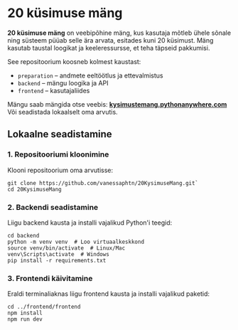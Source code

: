 # 20 küsimuse mäng

**20 küsimuse mäng** on veebipõhine mäng, kus kasutaja mõtleb ühele sõnale ning süsteem püüab selle ära arvata, esitades kuni 20 küsimust. Mäng kasutab taustal loogikat ja keeleressursse, et teha täpseid pakkumisi.

See repositoorium koosneb kolmest kaustast:  
- `preparation` – andmete eeltöötlus ja ettevalmistus  
- `backend` – mängu loogika ja API  
- `frontend` – kasutajaliides  

Mängu saab mängida otse veebis: **[kysimustemang.pythonanywhere.com](https://kysimustemang.pythonanywhere.com)**  
Või seadistada lokaalselt oma arvutis.

## Lokaalne seadistamine

### 1. Repositooriumi kloonimine
Klooni repositoorium oma arvutisse:
```
git clone https://github.com/vanessaphtn/20KysimuseMang.git`
cd 20KysimuseMang
```

### 2. Backendi seadistamine
Liigu backend kausta ja installi vajalikud Python'i teegid:
 ```
cd backend
python -m venv venv  # Loo virtuaalkeskkond
source venv/bin/activate  # Linux/Mac
venv\Scripts\activate  # Windows
pip install -r requirements.txt
```

### 3. Frontendi käivitamine
Eraldi terminaliaknas liigu frontend kausta ja installi vajalikud paketid:
```
cd ../frontend/frontend
npm install
npm run dev
```
